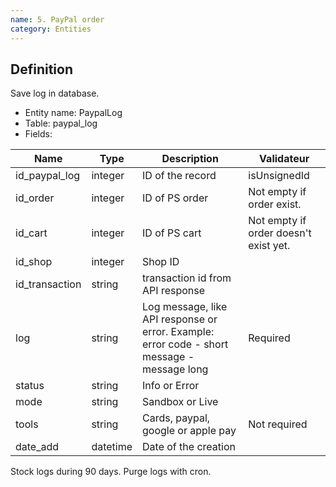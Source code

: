 ```yaml
---
name: 5. PayPal order
category: Entities
---
```


## Definition
Save log in database.

* Entity name: PaypalLog
* Table: paypal_log
* Fields:

|Name|Type|Description|Validateur|
|------|------|------|------|
|id_paypal_log|integer|ID of the record|isUnsignedId|
|id_order|integer|ID of PS order|Not empty if order exist.|
|id_cart|integer|ID of PS cart|Not empty if order doesn't exist yet.|
|id_shop|integer|Shop ID||
|id_transaction|string|transaction id from API response||
|log|string|Log message, like API response or error. Example: error code - short message - message long|Required |
|status|string|Info or Error||
|mode|string|Sandbox or Live||
|tools|string|Cards, paypal, google or apple pay|Not required|
|date_add|datetime|Date of the creation||

Stock logs during 90 days. Purge logs with cron.
